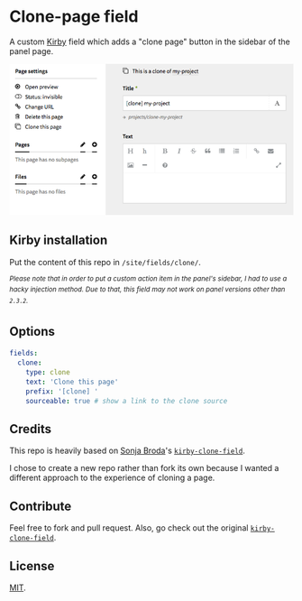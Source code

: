 # Clone-page field

A custom [Kirby](http://getkirby.com) field which adds a "clone page" button in the sidebar of the panel page.

![preview.png](preview.png)

## Kirby installation
Put the content of this repo in `/site/fields/clone/`.

<sup>_Please note that in order to put a custom action item in the panel's sidebar, I had to use a hacky injection method. Due to that, this field may not work on panel versions other than `2.3.2`._</sup>


## Options
```YAML
fields:
  clone:
    type: clone
    text: 'Clone this page'
    prefix: '[clone] '
    sourceable: true # show a link to the clone source
```

## Credits
This repo is heavily based on [Sonja Broda](https://github.com/texnixe)'s [`kirby-clone-field`](https://github.com/texnixe/kirby-clone-field).

I chose to create a new repo rather than fork its own because I wanted a different approach to the experience of cloning a page.

## Contribute
Feel free to fork and pull request. Also, go check out the original [`kirby-clone-field`](https://github.com/texnixe/kirby-clone-field).

## License
[MIT](https://tldrlegal.com/license/mit-license).
